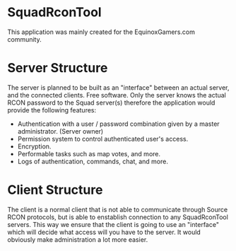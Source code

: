 # SquadRconTool
This application was mainly created for the EquinoxGamers.com community.

# Server Structure
The server is planned to be built as an "interface" between an actual server, and the connected clients. Free software.
Only the server knows the actual RCON password to the Squad server(s) therefore the application would provide the following features:
* Authentication with a user / password combination given by a master administrator. (Server owner)
* Permission system to control authenticated user's access.
* Encryption.
* Performable tasks such as map votes, and more.
* Logs of authentication, commands, chat, and more.

# Client Structure
The client is a normal client that is not able to communicate through Source RCON protocols, but is able to enstablish connection to any SquadRconTool servers. This way we ensure that the client is going to use an "interface" which will decide what access will you have to the server. It would obviously make administration a lot more easier.
